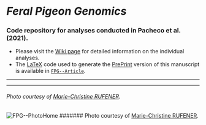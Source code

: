 # _Feral Pigeon Genomics_

### Code repository for analyses conducted in Pacheco et al. (2021).

- Please visit the [Wiki page](https://github.com/layka-pacheco/FeralPigeonGenomics/wiki) for detailed information on the individual analyses.
- The [LaTeX](https://en.wikipedia.org/wiki/LaTeX) code used to generate the [PrePrint](https://en.wikipedia.org/wiki/Preprint) version of this manuscript is available in [`FPG--Article`](https://github.com/layka-pacheco/FeralPigeonGenomics/tree/main/FPG--Article).
***
***

###### Photo courtesy of [Marie-Christine RUFENER](https://github.com/mcruf).
![FPG--PhotoHome](https://user-images.githubusercontent.com/37849281/124642722-75539180-de90-11eb-91ad-a16814fa3710.jpg)
####### Photo courtesy of [Marie-Christine RUFENER](https://github.com/mcruf).

